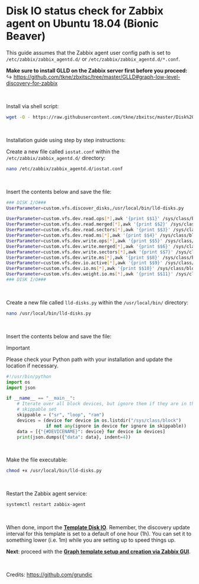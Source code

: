 Disk IO status check for Zabbix agent on Ubuntu 18.04 (Bionic Beaver)
======

This guide assumes that the Zabbix agent user config path is set to `/etc/zabbix/zabbix_agentd.d/` or `/etc/zabbix/zabbix_agentd.d/*.conf`.

**Make sure to install GLLD on the Zabbix server first before you proceed:** </br>
↪ https://github.com/tkne/zbxitsc/tree/master/GLLD#graph-low-level-discovery-for-zabbix

</br>

Install via shell script:

```bash
wget -O - https://raw.githubusercontent.com/tkne/zbxitsc/master/Disk%20IO/Ubuntu1804/Shell%20Script/diskio_install.sh | bash
```

</br>

Installation guide using step by step instructions:

Create a new file called `iostat.conf` within the `/etc/zabbix/zabbix_agentd.d/` directory:
```bash
nano /etc/zabbix/zabbix_agentd.d/iostat.conf
```

</br>

Insert the contents below and save the file:
```bash
### DISK I/O###
UserParameter=custom.vfs.discover_disks,/usr/local/bin/lld-disks.py

UserParameter=custom.vfs.dev.read.ops[*],awk '{print $$1}' /sys/class/block/$1/stat
UserParameter=custom.vfs.dev.read.merged[*],awk '{print $$2}' /sys/class/block/$1/stat
UserParameter=custom.vfs.dev.read.sectors[*],awk '{print $$3}' /sys/class/block/$1/stat
UserParameter=custom.vfs.dev.read.ms[*],awk '{print $$4}' /sys/class/block/$1/stat
UserParameter=custom.vfs.dev.write.ops[*],awk '{print $$5}' /sys/class/block/$1/stat
UserParameter=custom.vfs.dev.write.merged[*],awk '{print $$6}' /sys/class/block/$1/stat
UserParameter=custom.vfs.dev.write.sectors[*],awk '{print $$7}' /sys/class/block/$1/stat
UserParameter=custom.vfs.dev.write.ms[*],awk '{print $$8}' /sys/class/block/$1/stat
UserParameter=custom.vfs.dev.io.active[*],awk '{print $$9}' /sys/class/block/$1/stat
UserParameter=custom.vfs.dev.io.ms[*],awk '{print $$10}' /sys/class/block/$1/stat
UserParameter=custom.vfs.dev.weight.io.ms[*],awk '{print $$11}' /sys/class/block/$1/stat
### DISK I/O###
```

</br>

Create a new file called `lld-disks.py` within the `/usr/local/bin/` directory:
```bash
nano /usr/local/bin/lld-disks.py
```

</br>

Insert the contents below and save the file:
> [!IMPORTANT]
> Please check your Python path with your installation and update the location if necessary.</br>
```py
#!/usr/bin/python
import os
import json

if __name__ == "__main__":
    # Iterate over all block devices, but ignore them if they are in the
    # skippable set
    skippable = ("sr", "loop", "ram")
    devices = (device for device in os.listdir("/sys/class/block")
               if not any(ignore in device for ignore in skippable))
    data = [{"{#DEVICENAME}": device} for device in devices]
    print(json.dumps({"data": data}, indent=4))
```

</br>

Make the file executable:
```bash
chmod +x /usr/local/bin/lld-disks.py
```

</br>

Restart the Zabbix agent service:
```bash
systemctl restart zabbix-agent
```

</br>

When done, import the [**Template Disk IO**](https://github.com/tkne/zbxitsc/blob/master/Disk%20IO/Template/Template%20Disk%20IO.xml).
Remember, the discovery update interval for this template is set to a default of one hour (1h). You can set it to something lower (i.e. 1m) while you are setting up to speed things up.

**Next**: proceed with the [**Graph template setup and creation via Zabbix GUI**](https://github.com/tkne/zbxitsc/tree/master/GLLD#graph-template-setup-and-creation-via-zabbix-gui).

</br>

Credits: https://github.com/grundic